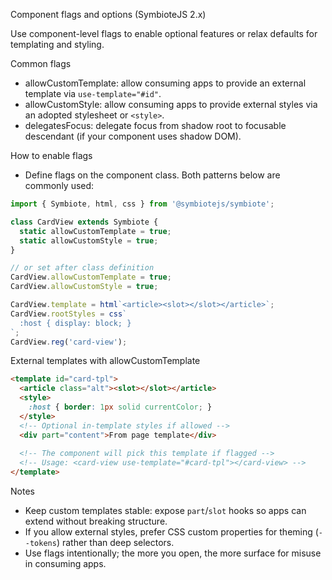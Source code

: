 Component flags and options (SymbioteJS 2.x)

Use component-level flags to enable optional features or relax defaults for templating and styling.

Common flags

- allowCustomTemplate: allow consuming apps to provide an external template via `use-template="#id"`.
- allowCustomStyle: allow consuming apps to provide external styles via an adopted stylesheet or `<style>`.
- delegatesFocus: delegate focus from shadow root to focusable descendant (if your component uses shadow DOM).

How to enable flags

- Define flags on the component class. Both patterns below are commonly used:

```js
import { Symbiote, html, css } from '@symbiotejs/symbiote';

class CardView extends Symbiote {
  static allowCustomTemplate = true;
  static allowCustomStyle = true;
}

// or set after class definition
CardView.allowCustomTemplate = true;
CardView.allowCustomStyle = true;

CardView.template = html`<article><slot></slot></article>`;
CardView.rootStyles = css`
  :host { display: block; }
`;
CardView.reg('card-view');
```

External templates with allowCustomTemplate

```html
<template id="card-tpl">
  <article class="alt"><slot></slot></article>
  <style>
    :host { border: 1px solid currentColor; }
  </style>
  <!-- Optional in-template styles if allowed -->
  <div part="content">From page template</div>
  
  <!-- The component will pick this template if flagged -->
  <!-- Usage: <card-view use-template="#card-tpl"></card-view> -->
</template>
```

Notes

- Keep custom templates stable: expose `part`/`slot` hooks so apps can extend without breaking structure.
- If you allow external styles, prefer CSS custom properties for theming (`--tokens`) rather than deep selectors.
- Use flags intentionally; the more you open, the more surface for misuse in consuming apps.
